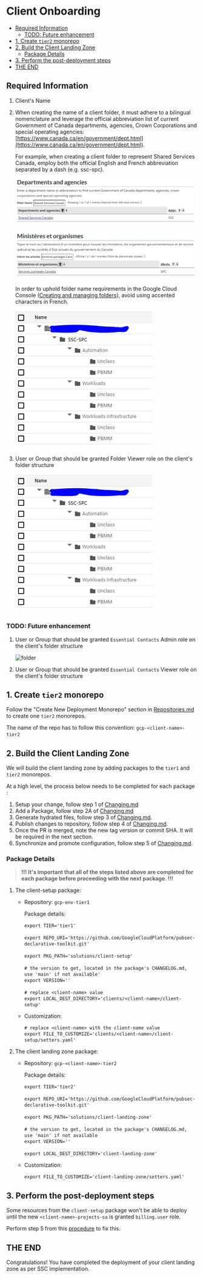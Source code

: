 # Client Onboarding

<!-- vscode-markdown-toc -->
* [Required Information](#RequiredInformation)
	* [TODO: Future enhancement](#TODO:Futureenhancement)
* [1. Create `tier2` monorepo](#Createtier2monorepo)
* [2. Build the Client Landing Zone](#BuildtheClientLandingZone)
	* [Package Details](#PackageDetails)
* [3. Perform the post-deployment steps](#Performthepost-deploymentsteps)
* [THE END](#THEEND)

<!-- vscode-markdown-toc-config
	numbering=false
	autoSave=true
	/vscode-markdown-toc-config -->
<!-- /vscode-markdown-toc -->

## <a name='RequiredInformation'></a>Required Information

1. Client's Name
1. When creating the name of a client folder, it must adhere to a bilingual nomenclature and leverage the official abbreviation list of current Government of Canada departments, agencies, Crown Corporations and special operating agencies: [https://www.canada.ca/en/government/dept.html](https://www.canada.ca/en/government/dept.html).

   For example, when creating a client folder to represent Shared Services Canada, employ both the official English and French abbreviation separated by a dash (e.g. ssc-spc).

   ![folder](img/departments-and-agencies-en-ssc.png)

   ![folder](img/departments-and-agencies-fr-spc.png)

   In order to uphold folder name requirements in the Google Cloud Console ([Creating and managing folders](https://cloud.google.com/resource-manager/docs/creating-managing-folders#:~:text=For%20example%2C%20to%20create%20folders,%2C%20spaces%2C%20hyphens%20and%20underscores)), avoid using accented characters in French.

    ![folder](img/folder-structure-ssc-spc.png)

1. User or Group that should be granted Folder Viewer role on the client's folder structure

    ![folder](img/folder-structure-ssc-spc.png)

### <a name='TODO:Futureenhancement'></a>TODO: Future enhancement

1. User or Group that should be granted `Essential Contacts` Admin role on the client's folder structure

    ![folder](img/essential-contacts.png)

1. User or Group that should be granted `Essential Contacts` Viewer role on the client's folder structure

## <a name='Createtier2monorepo'></a>1. Create `tier2` monorepo

Follow the "Create New Deployment Monorepo" section in [Repositories.md](./Repositories.md) to create one `tier2` monorepos.

The name of the repo has to follow this convention: `gcp-<client-name>-tier2`

## <a name='BuildtheClientLandingZone'></a>2. Build the Client Landing Zone

We will build the client landing zone by adding packages to the `tier1` and `tier2` monorepos.

At a high level, the process below needs to be completed for each package :

1. Setup your change, follow step 1 of [Changing.md](./Changing.md#step-1---setup)
1. Add a Package, follow step 2A of [Changing.md](./Changing.md#a-add-a-package)
1. Generate hydrated files, follow step 3 of [Changing.md](./Changing.md#step-3---hydrate).
1. Publish changes to repository, follow step 4 of [Changing.md](./Changing.md#step-4---publish).
1. Once the PR is merged, note the new tag version or commit SHA.  It will be required in the next section.
1. Synchronize and promote configuration, follow step 5 of [Changing.md](./Changing.md#step-5---synchronize--promote-configs).

### <a name='PackageDetails'></a>Package Details

> **!!! It's important that all of the steps listed above are completed for each package before proceeding with the next package. !!!**

1. The client-setup package:
    - Repository: `gcp-env-tier1`

      Package details:

        ```shell
        export TIER='tier1'

        export REPO_URI='https://github.com/GoogleCloudPlatform/pubsec-declarative-toolkit.git'

        export PKG_PATH='solutions/client-setup'

        # the version to get, located in the package's CHANGELOG.md, use 'main' if not available'
        export VERSION=''

        # replace <client-name> value
        export LOCAL_DEST_DIRECTORY='clients/<client-name>/client-setup'
        ```

    - Customization:

        ```shell
        # replace <client-name> with the client-name value
        export FILE_TO_CUSTOMIZE='clients/<client-name>/client-setup/setters.yaml'
        ```

1. The client landing zone package:
    - Repository: `gcp-<client-name>-tier2`

      Package details:

      ```shell
      export TIER='tier2'

      export REPO_URI='https://github.com/GoogleCloudPlatform/pubsec-declarative-toolkit.git'

      export PKG_PATH='solutions/client-landing-zone'

      # the version to get, located in the package's CHANGELOG.md, use 'main' if not available
      export VERSION=''

      export LOCAL_DEST_DIRECTORY='client-landing-zone'
      ```

    - Customization:

        ```shell
        export FILE_TO_CUSTOMIZE='client-landing-zone/setters.yaml'
        ```

## <a name='Performthepost-deploymentsteps'></a>3. Perform the post-deployment steps

Some resources from the `client-setup` package won't be able to deploy until the new `<client-name>-projects-sa` is granted `billing.user` role.

Perform step 5 from this [procedure](https://github.com/GoogleCloudPlatform/pubsec-declarative-toolkit/blob/main/solutions/landing-zone-v2/README.md#5-perform-the-post-deployment-steps) to fix this.

## <a name='THEEND'></a>THE END

Congratulations! You have completed the deployment of your client landing zone as per SSC implementation.
